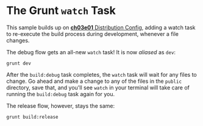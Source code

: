 # The Grunt `watch` Task

This sample builds up on [**ch03e01** Distribution Config][1], adding a watch task to re-execute the build process during development, whenever a file changes.

The debug flow gets an all-new `watch` task! It is now _aliased_ as `dev`:

```shell
grunt dev
```

After the `build:debug` task completes, the `watch` task will wait for any files to change. Go ahead and make a change to any of the files in the `public` directory, save that, and you'll see `watch` in your terminal will take care of running the `build:debug` task again for you.

The release flow, however, stays the same:

```shell
grunt build:release
```

  [1]: https://github.com/buildfirst/buildfirst/tree/master/ch03/01_distribution-config "Distribution Config"
